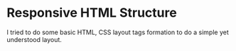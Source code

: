 # Responsive HTML Structure

I tried to do some basic HTML, CSS layout tags formation to do a simple yet understood layout.
